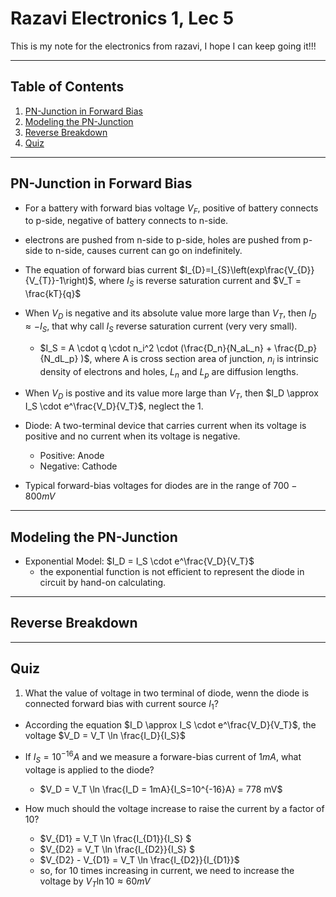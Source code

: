 # Razavi Electronics 1, Lec 5

This is my note for the electronics from razavi, I hope I can keep going it!!!

---

## Table of Contents

1. [PN-Junction in Forward Bias](#pn-junction-in-forward-bias)
2. [Modeling the PN-Junction](#modeling-the-pn-junction)
3. [Reverse Breakdown](#reverse-breakdown)
4. [Quiz](#quiz)

---
## PN-Junction in Forward Bias
+ For a battery with forward bias voltage $V_F$, positive of battery connects to p-side, negative of battery connects to n-side.
+ electrons are pushed from n-side to p-side, holes are pushed from p-side to n-side, causes current can go on indefinitely.
+ The equation of forward bias current $I_{D}=I_{S}\left(exp\frac{V_{D}}{V_{T}}-1\right)$, where $I_S$ is reverse saturation current and $V_T = \frac{kT}{q}$
+ When $V_D$ is negative and its absolute value more large than $V_T$, then $I_D \approx -I_S$, that why call $I_S$ reverse saturation current (very very small).
    * $I_S = A \cdot q \cdot n_i^2 \cdot (\frac{D_n}{N_aL_n} + \frac{D_p}{N_dL_p} )$, where A is cross section area of junction, $n_i$ is intrinsic density of electrons and holes, $L_n$ and $L_p$ are diffusion lengths.

+ When $V_D$ is postive and its value more large than $V_T$, then $I_D \approx I_S \cdot e^\frac{V_D}{V_T}$, neglect the 1.

+ Diode: A two-terminal device that carries current when its voltage is positive and no current when its voltage is negative.
    + Positive: Anode
    + Negative: Cathode

+  Typical forward-bias voltages for diodes are in the range of $700-800 mV$



---
## Modeling the PN-Junction
+ Exponential Model: $I_D = I_S \cdot e^\frac{V_D}{V_T}$
    + the exponential function is not efficient to represent the diode in circuit by hand-on calculating.

---
## Reverse Breakdown






--- 
## Quiz
1. What the value of voltage in two terminal of diode, wenn the diode is connected forward bias with current source $I_1$?
+ According the equation $I_D \approx I_S \cdot e^\frac{V_D}{V_T}$, the voltage $V_D = V_T \ln \frac{I_D}{I_S}$

+ If $I_S = 10 ^ {-16} A$ and we measure a forware-bias current of $1mA$, what voltage is applied to the diode?
    + $V_D = V_T \ln \frac{I_D = 1mA}{I_S=10^{-16}A} = 778 mV$

+ How much should the voltage increase to raise the current by a factor of 10?
    + $V_{D1} = V_T \ln \frac{I_{D1}}{I_S} $
    + $V_{D2} = V_T \ln \frac{I_{D2}}{I_S} $
    + $V_{D2} - V_{D1} = V_T \ln \frac{I_{D2}}{I_{D1}}$
    + so, for 10 times increasing in current, we need to increase the voltage by $V_T \ln 10 \approx 60 mV$